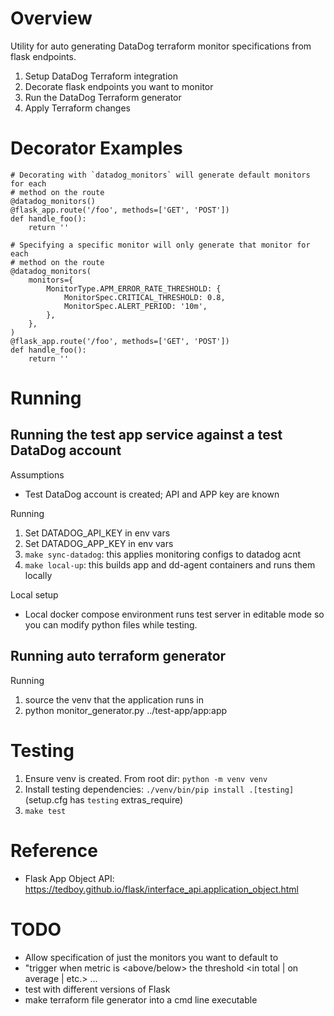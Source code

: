 # Overview

Utility for auto generating DataDog terraform monitor specifications from flask
endpoints.

1. Setup DataDog Terraform integration
1. Decorate flask endpoints you want to monitor
1. Run the DataDog Terraform generator
1. Apply Terraform changes


# Decorator Examples

```
# Decorating with `datadog_monitors` will generate default monitors for each
# method on the route
@datadog_monitors()
@flask_app.route('/foo', methods=['GET', 'POST'])
def handle_foo():
    return ''

# Specifying a specific monitor will only generate that monitor for each
# method on the route
@datadog_monitors(
    monitors={
        MonitorType.APM_ERROR_RATE_THRESHOLD: {
            MonitorSpec.CRITICAL_THRESHOLD: 0.8,
            MonitorSpec.ALERT_PERIOD: '10m',
        },
    },
)
@flask_app.route('/foo', methods=['GET', 'POST'])
def handle_foo():
    return ''
```

# Running

## Running the test app service against a test DataDog account

Assumptions
- Test DataDog account is created; API and APP key are known

Running
1. Set DATADOG_API_KEY in env vars
1. Set DATADOG_APP_KEY in env vars
1. `make sync-datadog`: this applies monitoring configs to datadog acnt
1. `make local-up`: this builds app and dd-agent containers and runs them locally

Local setup
- Local docker compose environment runs test server in editable mode so you
  can modify python files while testing.


## Running auto terraform generator

Running
1. source the venv that the application runs in
1. python monitor_generator.py ../test-app/app:app

# Testing

1. Ensure venv is created. From root dir: `python -m venv venv`
2. Install testing dependencies: `./venv/bin/pip install .[testing]` (setup.cfg has `testing` extras_require)
3. `make test`

# Reference

- Flask App Object API: https://tedboy.github.io/flask/interface_api.application_object.html

# TODO

- Allow specification of just the monitors you want to default to
- "trigger when metric is <above/below> the threshold <in total | on average | etc.> ...
- test with different versions of Flask
- make terraform file generator into a cmd line executable

